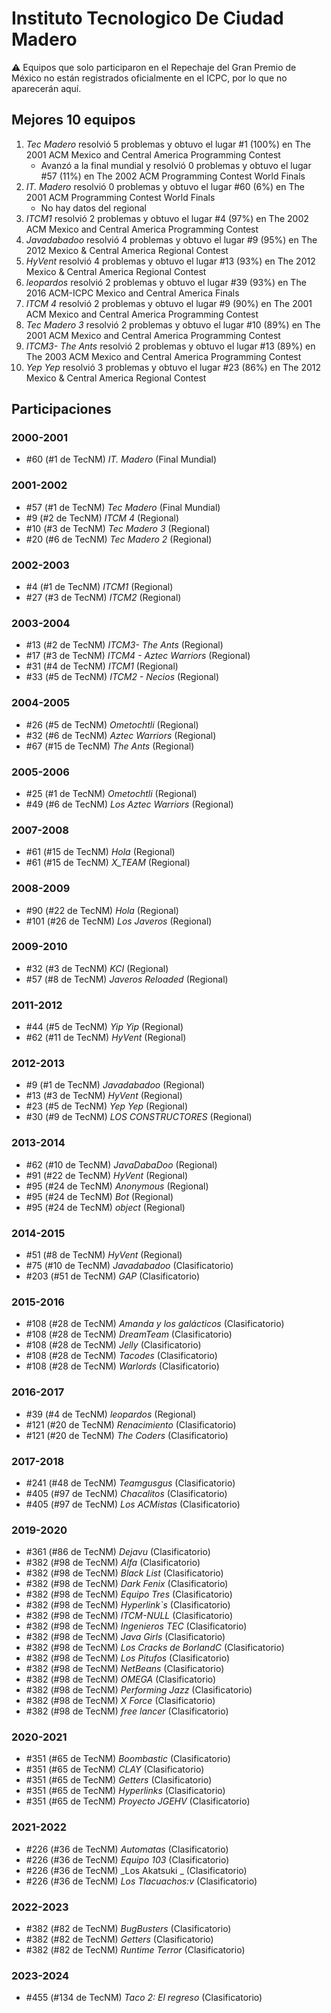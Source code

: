 # Instituto Tecnologico De Ciudad Madero

:warning: Equipos que solo participaron en el Repechaje del Gran Premio de México no están registrados oficialmente en el ICPC, por lo que no aparecerán aquí.

## Mejores 10 equipos

1. _Tec Madero_ resolvió 5 problemas y obtuvo el lugar #1 (100%) en The 2001 ACM Mexico and Central America Programming Contest
    - Avanzó a la final mundial y resolvió 0 problemas y obtuvo el lugar #57 (11%) en The 2002 ACM Programming Contest World Finals
1. _IT. Madero_ resolvió 0 problemas y obtuvo el lugar #60 (6%) en The 2001 ACM Programming Contest World Finals
    - No hay datos del regional
1. _ITCM1_ resolvió 2 problemas y obtuvo el lugar #4 (97%) en The 2002 ACM Mexico and Central America Programming Contest
1. _Javadabadoo_ resolvió 4 problemas y obtuvo el lugar #9 (95%) en The 2012 Mexico & Central America Regional Contest
1. _HyVent_ resolvió 4 problemas y obtuvo el lugar #13 (93%) en The 2012 Mexico & Central America Regional Contest
1. _leopardos_ resolvió 2 problemas y obtuvo el lugar #39 (93%) en The 2016 ACM-ICPC Mexico and Central America Finals
1. _ITCM 4_ resolvió 2 problemas y obtuvo el lugar #9 (90%) en The 2001 ACM Mexico and Central America Programming Contest
1. _Tec Madero 3_ resolvió 2 problemas y obtuvo el lugar #10 (89%) en The 2001 ACM Mexico and Central America Programming Contest
1. _ITCM3- The Ants_ resolvió 2 problemas y obtuvo el lugar #13 (89%) en The 2003 ACM Mexico and Central America Programming Contest
1. _Yep Yep_ resolvió 3 problemas y obtuvo el lugar #23 (86%) en The 2012 Mexico & Central America Regional Contest

## Participaciones

### 2000-2001

- #60 (#1 de TecNM) _IT. Madero_ (Final Mundial)

### 2001-2002

- #57 (#1 de TecNM) _Tec Madero_ (Final Mundial)
- #9 (#2 de TecNM) _ITCM 4_ (Regional)
- #10 (#3 de TecNM) _Tec Madero 3_ (Regional)
- #20 (#6 de TecNM) _Tec Madero 2_ (Regional)

### 2002-2003

- #4 (#1 de TecNM) _ITCM1_ (Regional)
- #27 (#3 de TecNM) _ITCM2_ (Regional)

### 2003-2004

- #13 (#2 de TecNM) _ITCM3- The Ants_ (Regional)
- #17 (#3 de TecNM) _ITCM4 - Aztec Warriors_ (Regional)
- #31 (#4 de TecNM) _ITCM1_ (Regional)
- #33 (#5 de TecNM) _ITCM2 - Necios_ (Regional)

### 2004-2005

- #26 (#5 de TecNM) _Ometochtli_ (Regional)
- #32 (#6 de TecNM) _Aztec Warriors_ (Regional)
- #67 (#15 de TecNM) _The Ants_ (Regional)

### 2005-2006

- #25 (#1 de TecNM) _Ometochtli_ (Regional)
- #49 (#6 de TecNM) _Los Aztec Warriors_ (Regional)

### 2007-2008

- #61 (#15 de TecNM) _Hola_ (Regional)
- #61 (#15 de TecNM) _X_TEAM_ (Regional)

### 2008-2009

- #90 (#22 de TecNM) _Hola_ (Regional)
- #101 (#26 de TecNM) _Los Javeros_ (Regional)

### 2009-2010

- #32 (#3 de TecNM) _KCI_ (Regional)
- #57 (#8 de TecNM) _Javeros Reloaded_ (Regional)

### 2011-2012

- #44 (#5 de TecNM) _Yip Yip_ (Regional)
- #62 (#11 de TecNM) _HyVent_ (Regional)

### 2012-2013

- #9 (#1 de TecNM) _Javadabadoo_ (Regional)
- #13 (#3 de TecNM) _HyVent_ (Regional)
- #23 (#5 de TecNM) _Yep Yep_ (Regional)
- #30 (#9 de TecNM) _LOS CONSTRUCTORES_ (Regional)

### 2013-2014

- #62 (#10 de TecNM) _JavaDabaDoo_ (Regional)
- #91 (#22 de TecNM) _HyVent_ (Regional)
- #95 (#24 de TecNM) _Anonymous_ (Regional)
- #95 (#24 de TecNM) _Bot_ (Regional)
- #95 (#24 de TecNM) _object_ (Regional)

### 2014-2015

- #51 (#8 de TecNM) _HyVent_ (Regional)
- #75 (#10 de TecNM) _Javadabadoo_ (Clasificatorio)
- #203 (#51 de TecNM) _GAP_ (Clasificatorio)

### 2015-2016

- #108 (#28 de TecNM) _Amanda y los galácticos_ (Clasificatorio)
- #108 (#28 de TecNM) _DreamTeam_ (Clasificatorio)
- #108 (#28 de TecNM) _Jelly_ (Clasificatorio)
- #108 (#28 de TecNM) _Tacodes_ (Clasificatorio)
- #108 (#28 de TecNM) _Warlords_ (Clasificatorio)

### 2016-2017

- #39 (#4 de TecNM) _leopardos_ (Regional)
- #121 (#20 de TecNM) _Renacimiento_ (Clasificatorio)
- #121 (#20 de TecNM) _The Coders_ (Clasificatorio)

### 2017-2018

- #241 (#48 de TecNM) _Teamgusgus_ (Clasificatorio)
- #405 (#97 de TecNM) _Chacalitos_ (Clasificatorio)
- #405 (#97 de TecNM) _Los ACMistas_ (Clasificatorio)

### 2019-2020

- #361 (#86 de TecNM) _Dejavu_ (Clasificatorio)
- #382 (#98 de TecNM) _Alfa_ (Clasificatorio)
- #382 (#98 de TecNM) _Black List_ (Clasificatorio)
- #382 (#98 de TecNM) _Dark Fenix_ (Clasificatorio)
- #382 (#98 de TecNM) _Equipo Tres_ (Clasificatorio)
- #382 (#98 de TecNM) _Hyperlink`s_ (Clasificatorio)
- #382 (#98 de TecNM) _ITCM-NULL_ (Clasificatorio)
- #382 (#98 de TecNM) _Ingenieros TEC_ (Clasificatorio)
- #382 (#98 de TecNM) _Java Girls_ (Clasificatorio)
- #382 (#98 de TecNM) _Los Cracks de BorlandC_ (Clasificatorio)
- #382 (#98 de TecNM) _Los Pitufos_ (Clasificatorio)
- #382 (#98 de TecNM) _NetBeans_ (Clasificatorio)
- #382 (#98 de TecNM) _OMEGA_ (Clasificatorio)
- #382 (#98 de TecNM) _Performing Jazz_ (Clasificatorio)
- #382 (#98 de TecNM) _X Force_ (Clasificatorio)
- #382 (#98 de TecNM) _free lancer_ (Clasificatorio)

### 2020-2021

- #351 (#65 de TecNM) _Boombastic_ (Clasificatorio)
- #351 (#65 de TecNM) _CLAY_ (Clasificatorio)
- #351 (#65 de TecNM) _Getters_ (Clasificatorio)
- #351 (#65 de TecNM) _Hyperlinks_ (Clasificatorio)
- #351 (#65 de TecNM) _Proyecto JGEHV_ (Clasificatorio)

### 2021-2022

- #226 (#36 de TecNM) _Automatas_ (Clasificatorio)
- #226 (#36 de TecNM) _Equipo 103_ (Clasificatorio)
- #226 (#36 de TecNM) _Los Akatsuki _ (Clasificatorio)
- #226 (#36 de TecNM) _Los Tlacuachos:v_ (Clasificatorio)

### 2022-2023

- #382 (#82 de TecNM) _BugBusters_ (Clasificatorio)
- #382 (#82 de TecNM) _Getters_ (Clasificatorio)
- #382 (#82 de TecNM) _Runtime Terror_ (Clasificatorio)

### 2023-2024

- #455 (#134 de TecNM) _Taco 2: El regreso_ (Clasificatorio)



